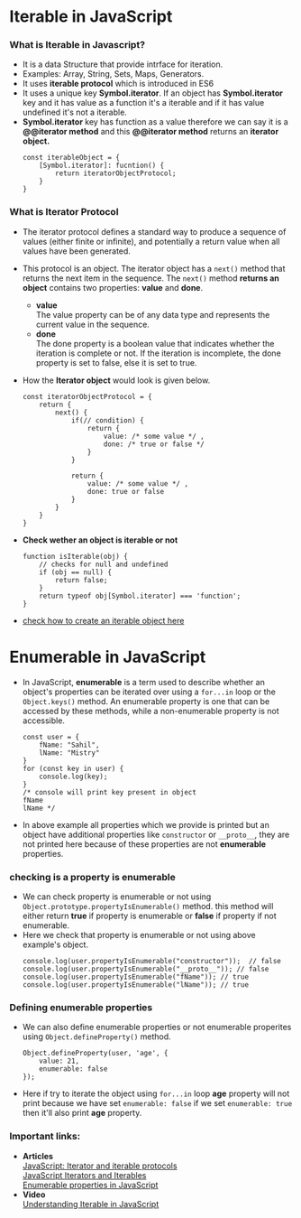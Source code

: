# Iterable in JavaScript
### What is Iterable in Javascript?
* It is a data Structure that provide intrface for iteration.
* Examples: Array, String, Sets, Maps, Generators.
* It uses **iterable protocol** which is introduced in ES6
* It uses a unique key **Symbol.iterator**. If an object has **Symbol.iterator** key and it has value as a function it's a iterable and if it has value undefined it's not a iterable.
* **Symbol.iterator** key has function as a value therefore we can say it is a **@@iterator method** and this **@@iterator method** returns an **iterator object.**
    ```
    const iterableObject = {
        [Symbol.iterator]: fucntion() {
            return iteratorObjectProtocol;
        }
    }
    ```
### What is Iterator Protocol
* The iterator protocol defines a standard way to produce a sequence of values (either finite or infinite), and potentially a return value when all values have been generated.
* This protocol is an object. The iterator object has a ```next()``` method that returns the next item in the sequence. The ```next()``` method **returns an object** contains two properties: **value** and **done**.

    * **value**       
    The value property can be of any data type and represents the current value in the sequence.
    *  **done**        
    The done property is a boolean value that indicates whether the iteration is complete or not. If the iteration is incomplete, the done property is set to false, else it is set to true.  
* How the  **Iterator object** would look is given below.
    ```
    const iteratorObjectProtocol = {
        return {
            next() {
                if(// condition) {
                    return {
                        value: /* some value */ ,
                        done: /* true or false */
                    }
                }

                return {
                    value: /* some value */ ,
                    done: true or false
                }
            }
        }
    }
    ```    
* **Check wether an object is iterable or not**
    ```
    function isIterable(obj) {
        // checks for null and undefined
        if (obj == null) {
            return false;
        }
        return typeof obj[Symbol.iterator] === 'function';
    }
    ```
* [check how to create an iterable object here](https://github.com/Sahil-Simform-09/learn-js/blob/developer/js-miscellaneous/js-iterable-enumerable/main.js)
# Enumerable in JavaScript
* In JavaScript, **enumerable** is a term used to describe whether an object's properties can be iterated over using a ```for...in``` loop or the ```Object.keys()``` method. An enumerable property is one that can be accessed by these methods, while a non-enumerable property is not accessible.

    ```
    const user = {
        fName: "Sahil",
        lName: "Mistry"
    }
    for (const key in user) {
        console.log(key);
    }
    /* console will print key present in object
    fName 
    lName */
    ```

* In above example all properties which we provide is printed but an object have additional properties like ```constructor``` or ```__proto__```, they are not printed here because of these properties are not **enumerable** properties.
### checking is a property is enumerable
* We can check property is enumerable or not using ``` Object.prototype.propertyIsEnumerable()``` method. this method will either return **true** if property is enumerable or **false** if property if not enumerable.
* Here we check that property is enumerable or not using above example's object.
    ```
    console.log(user.propertyIsEnumerable("constructor"));  // false
    console.log(user.propertyIsEnumerable("__proto__")); // false
    console.log(user.propertyIsEnumerable("fName")); // true
    console.log(user.propertyIsEnumerable("lName")); // true
    ```
### Defining enumerable properties
* We can also define enumerable properties or not enumerable properites using ```Object.defineProperty()``` method.
    ```
    Object.defineProperty(user, 'age', {
        value: 21,
        enumerable: false
    });
    ```
* Here if try to iterate the object using ```for...in``` loop **age** property will not print because we have set ```enumerable: false``` if we set ```enumerable: true```  then it'll also print **age** property. 
### Important links:
* **Articles**      
[JavaScript: Iterator and iterable protocols](https://medium.com/@insomniocode/javascript-iterator-and-iterable-protocols-583b700305ce)             
[JavaScript Iterators and Iterables](https://www.programiz.com/javascript/iterators-iterables)   
[Enumerable properties in JavaScript](https://howchoo.com/javascript/enumerable-properties-in-javascript#checking-if-a-property-is-enumerable)   
* **Video**         
[Understanding Iterable in JavaScript](https://www.youtube.com/watch?v=dbs_6opD_QU)